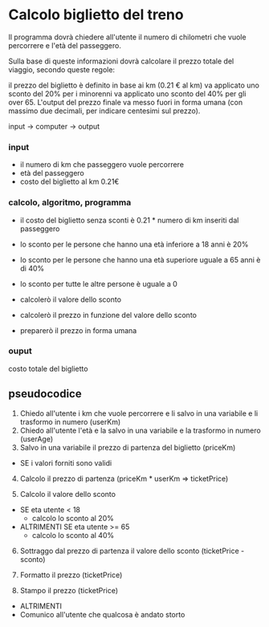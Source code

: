 # Calcolo biglietto del treno

Il programma dovrà chiedere all'utente il numero di chilometri che vuole percorrere e l'età del passeggero.

Sulla base di queste informazioni dovrà calcolare il prezzo totale del viaggio, secondo queste regole:

il prezzo del biglietto è definito in base ai km (0.21 € al km)
va applicato uno sconto del 20% per i minorenni
va applicato uno sconto del 40% per gli over 65.
L'output del prezzo finale va messo fuori in forma umana (con massimo due decimali, per indicare centesimi sul prezzo). 


input -> computer -> output


### input
- il numero di km che passeggero vuole percorrere
- età del passeggero
- costo del biglietto al km 0.21€


### calcolo, algoritmo, programma

- il costo del biglietto senza sconti è 0.21 * numero di km inseriti dal passeggero

- lo sconto per le persone che hanno una età inferiore a 18 anni è 20%
- lo sconto per le persone che hanno una età superiore uguale a 65 anni è di 40%
- lo sconto per tutte le altre persone è uguale a 0
- calcolerò il valore dello sconto
- calcolerò il prezzo in funzione del valore dello sconto
- preparerò il prezzo in forma umana


### ouput
costo totale del biglietto





## pseudocodice

1) Chiedo all'utente i km che vuole percorrere e li salvo in una variabile e li trasformo in numero (userKm)
2) Chiedo all'utente l'età e la salvo in una variabile e la trasformo in numero (userAge)
3) Salvo in una variabile il prezzo di partenza del biglietto (priceKm)


- SE i valori forniti sono validi

4) Calcolo il prezzo di partenza (priceKm * userKm => ticketPrice)

5) Calcolo il valore dello sconto
- SE eta utente < 18
  - calcolo lo sconto al 20%
- ALTRIMENTI SE eta utente >= 65
  - calcolo lo sconto al 40%

6) Sottraggo dal prezzo di partenza il valore dello sconto (ticketPrice - sconto)

7) Formatto il prezzo (ticketPrice)

8) Stampo il prezzo (ticketPrice)

- ALTRIMENTI
 - Comunico all'utente che qualcosa è andato storto








